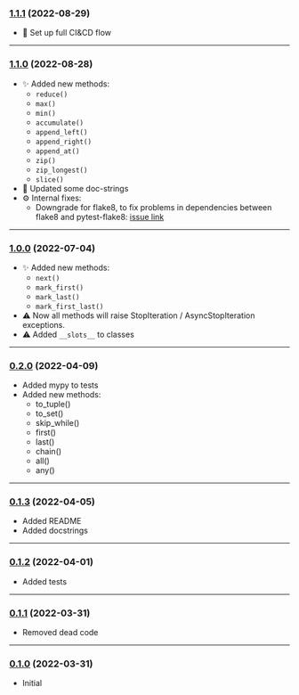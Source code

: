 ### [1.1.1] (2022-08-29)
 * 🛫 Set up full CI&CD flow
---

### [1.1.0] (2022-08-28)
 * ✨ Added new methods:
   * `reduce()`
   * `max()`
   * `min()`
   * `accumulate()`
   * `append_left()`
   * `append_right()`
   * `append_at()`
   * `zip()`
   * `zip_longest()`
   * `slice()`
 * 📑 Updated some doc-strings
 * ⚙️ Internal fixes:
   * Downgrade for flake8, to fix problems in dependencies between flake8 and pytest-flake8: [issue link](https://github.com/tholo/pytest-flake8/issues/87)
---

### [1.0.0] (2022-07-04)
 * ✨ Added new methods:
   * `next()`
   * `mark_first()`
   * `mark_last()`
   * `mark_first_last()`
 * ⚠️ Now all methods will raise StopIteration / AsyncStopIteration exceptions.
 * ⚠️ Added `__slots__` to classes

---

### [0.2.0] (2022-04-09)
 * Added mypy to tests
 * Added new methods:
   * to_tuple()
   * to_set()
   * skip_while()
   * first()
   * last()
   * chain()
   * all()
   * any()

---

### [0.1.3] (2022-04-05)
 * Added README
 * Added docstrings

---

### [0.1.2] (2022-04-01)
 * Added tests

---

### [0.1.1] (2022-03-31)
 * Removed dead code

---

### [0.1.0] (2022-03-31)
 * Initial

 
[0.1.0]: https://github.com/VolodymyrBor/iter_model/commit/c0e402688d825a9829ab8dac1f27dbc4711ed19b
[0.1.1]: https://github.com/VolodymyrBor/iter_model/commit/98f2827caf4928d24db1321d85e3ad8c34a0e661
[0.1.2]: https://github.com/VolodymyrBor/iter_model/pull/1
[0.1.3]: https://github.com/VolodymyrBor/iter_model/pull/4
[0.2.0]: https://github.com/VolodymyrBor/iter_model/pull/7
[1.0.0]: https://github.com/VolodymyrBor/iter_model/pull/8
[1.1.0]: https://github.com/VolodymyrBor/iter_model/pull/10
[1.1.1]: https://github.com/VolodymyrBor/iter_model/pull/12
